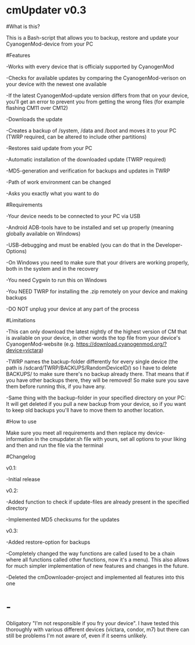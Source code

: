 # cmUpdater v0.3

#What is this?

This is a Bash-script that allows you to backup, restore and update your CyanogenMod-device from your PC

#Features

-Works with every device that is officialy supported by CyanogenMod

-Checks for available updates by comparing the CyanogenMod-verison on your device with the newest one available

-If the latest CyanogenMod-update version differs from that on your device, you'll get an error to prevent you from getting the wrong files (for example flashing CM11 over CM12)

-Downloads the update

-Creates a backup of /system, /data and /boot and moves it to your PC (TWRP required, can be altered to include other partitions)

-Restores said update from your PC

-Automatic installation of the downloaded update (TWRP required)

-MD5-generation and verification for backups and updates in TWRP

-Path of work environment can be changed

-Asks you exactly what you want to do

#Requirements

-Your device needs to be connected to your PC via USB

-Android ADB-tools have to be installed and set up properly (meaning globally available on Windows)

-USB-debugging and must be enabled (you can do that in the Developer-Options)

-On Windows you need to make sure that your drivers are working properly, both in the system and in the recovery

-You need Cygwin to run this on Windows

-You NEED TWRP for installing the .zip remotely on your device and making backups

-DO NOT unplug your device at any part of the process

#Limitations

-This can only download the latest nightly of the highest version of CM that is available on your device, in other words the top file from your device's CyanogenMod-website (e.g. https://download.cyanogenmod.org/?device=victara)

-TWRP names the backup-folder differently for every single device (the path is /sdcard/TWRP/BACKUPS/RandomDeviceID/) so I have to delete BACKUPS/ to make sure there's no backup already there.
That means that if you have other backups there, they will be removed! So make sure you save them before running this, if you have any.

-Same thing with the backup-folder in your specified directory on your PC:
It will get deleted if you pull a new backup from your device, so if you want to keep old backups you'll have to move them to another location.

#How to use

Make sure you meet all requirements and then replace my device-information in the cmupdater.sh file with yours, set all options to your liking and then and run the file via the terminal

#Changelog

v0.1:

-Initial release

v0.2:

-Added function to check if update-files are already present in the specified directory

-Implemented MD5 checksums for the updates

v0.3:

-Added restore-option for backups

-Completely changed the way functions are called (used to be a chain where all functions called other functions, now it's a menu). 
 This also allows for much simpler implementation of new features and changes in the future.

-Deleted the cmDownloader-project and implemented all features into this one

# -

Obligatory "I'm not responsible if you fry your device". I have tested this thoroughly with various different devices (victara, condor, m7) but there can still be problems I'm not aware of, even if it seems unlikely.
